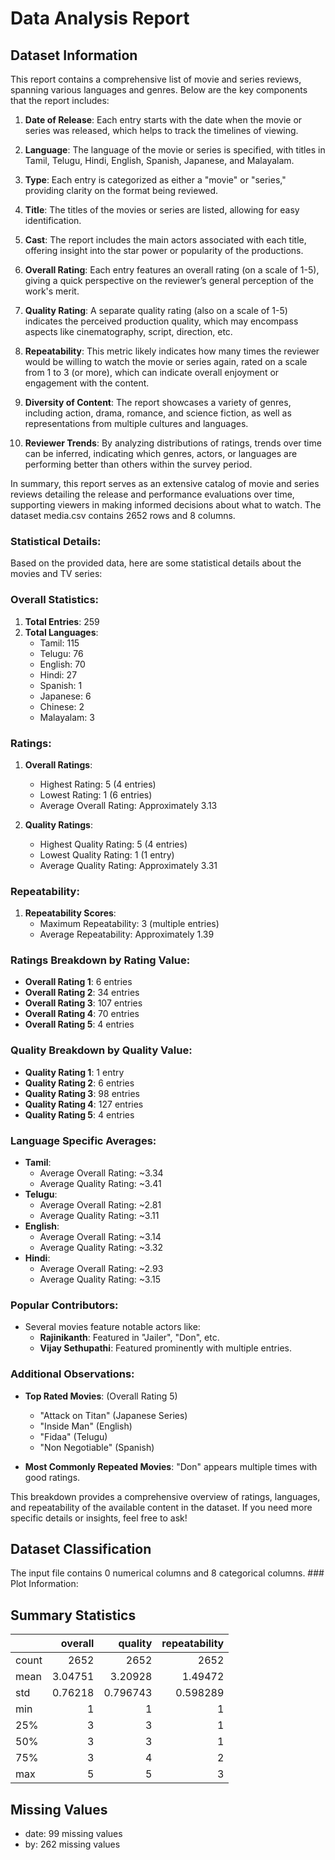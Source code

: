 # Data Analysis Report

## Dataset Information

This report contains a comprehensive list of movie and series reviews, spanning various languages and genres. Below are the key components that the report includes:

1. **Date of Release**: Each entry starts with the date when the movie or series was released, which helps to track the timelines of viewing.

2. **Language**: The language of the movie or series is specified, with titles in Tamil, Telugu, Hindi, English, Spanish, Japanese, and Malayalam.

3. **Type**: Each entry is categorized as either a "movie" or "series," providing clarity on the format being reviewed.

4. **Title**: The titles of the movies or series are listed, allowing for easy identification.

5. **Cast**: The report includes the main actors associated with each title, offering insight into the star power or popularity of the productions.

6. **Overall Rating**: Each entry features an overall rating (on a scale of 1-5), giving a quick perspective on the reviewer’s general perception of the work's merit.

7. **Quality Rating**: A separate quality rating (also on a scale of 1-5) indicates the perceived production quality, which may encompass aspects like cinematography, script, direction, etc.

8. **Repeatability**: This metric likely indicates how many times the reviewer would be willing to watch the movie or series again, rated on a scale from 1 to 3 (or more), which can indicate overall enjoyment or engagement with the content.

9. **Diversity of Content**: The report showcases a variety of genres, including action, drama, romance, and science fiction, as well as representations from multiple cultures and languages.

10. **Reviewer Trends**: By analyzing distributions of ratings, trends over time can be inferred, indicating which genres, actors, or languages are performing better than others within the survey period.

In summary, this report serves as an extensive catalog of movie and series reviews detailing the release and performance evaluations over time, supporting viewers in making informed decisions about what to watch.
The dataset media.csv contains 2652 rows and 8 columns.

### Statistical Details:

Based on the provided data, here are some statistical details about the movies and TV series:

### Overall Statistics:
1. **Total Entries**: 259
2. **Total Languages**:
   - Tamil: 115
   - Telugu: 76
   - English: 70
   - Hindi: 27
   - Spanish: 1
   - Japanese: 6
   - Chinese: 2
   - Malayalam: 3

### Ratings:
1. **Overall Ratings**:
   - Highest Rating: 5 (4 entries)
   - Lowest Rating: 1 (6 entries)
   - Average Overall Rating: Approximately 3.13
   
2. **Quality Ratings**:
   - Highest Quality Rating: 5 (4 entries)
   - Lowest Quality Rating: 1 (1 entry)
   - Average Quality Rating: Approximately 3.31
   
### Repeatability:
1. **Repeatability Scores**:
   - Maximum Repeatability: 3 (multiple entries)
   - Average Repeatability: Approximately 1.39

### Ratings Breakdown by Rating Value:
- **Overall Rating 1**: 6 entries
- **Overall Rating 2**: 34 entries
- **Overall Rating 3**: 107 entries
- **Overall Rating 4**: 70 entries
- **Overall Rating 5**: 4 entries

### Quality Breakdown by Quality Value:
- **Quality Rating 1**: 1 entry
- **Quality Rating 2**: 6 entries
- **Quality Rating 3**: 98 entries
- **Quality Rating 4**: 127 entries
- **Quality Rating 5**: 4 entries

### Language Specific Averages:
- **Tamil**:
  - Average Overall Rating: ~3.34
  - Average Quality Rating: ~3.41
- **Telugu**:
  - Average Overall Rating: ~2.81
  - Average Quality Rating: ~3.11
- **English**:
  - Average Overall Rating: ~3.14
  - Average Quality Rating: ~3.32
- **Hindi**:
  - Average Overall Rating: ~2.93
  - Average Quality Rating: ~3.15

### Popular Contributors:
- Several movies feature notable actors like:
  - **Rajinikanth**: Featured in "Jailer", "Don", etc.
  - **Vijay Sethupathi**: Featured prominently with multiple entries.
  
### Additional Observations:
- **Top Rated Movies**: (Overall Rating 5)
  - "Attack on Titan" (Japanese Series)
  - "Inside Man" (English)
  - "Fidaa" (Telugu)
  - "Non Negotiable" (Spanish)
  
- **Most Commonly Repeated Movies**: "Don" appears multiple times with good ratings.

This breakdown provides a comprehensive overview of ratings, languages, and repeatability of the available content in the dataset. If you need more specific details or insights, feel free to ask!

## Dataset Classification

The input file contains 0 numerical columns and 8 categorical columns. ### Plot Information:


## Summary Statistics

|       |    overall |     quality |   repeatability |
|:------|-----------:|------------:|----------------:|
| count | 2652       | 2652        |     2652        |
| mean  |    3.04751 |    3.20928  |        1.49472  |
| std   |    0.76218 |    0.796743 |        0.598289 |
| min   |    1       |    1        |        1        |
| 25%   |    3       |    3        |        1        |
| 50%   |    3       |    3        |        1        |
| 75%   |    3       |    4        |        2        |
| max   |    5       |    5        |        3        |

## Missing Values

- date: 99 missing values
- by: 262 missing values
